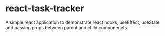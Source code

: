 # react-task-tracker
A simple react application to demonstrate react hooks, useEffect, useState and passing props between parent and child componenets
